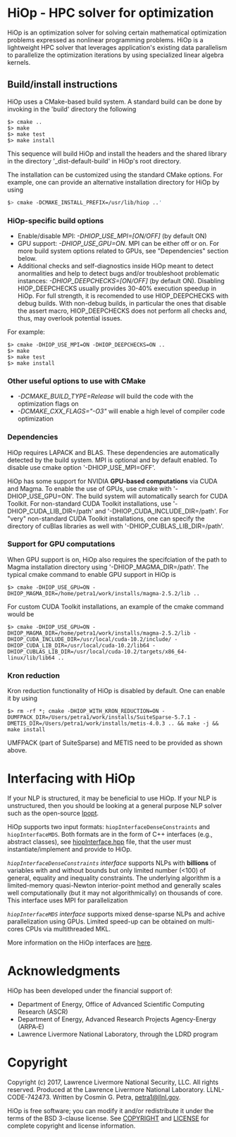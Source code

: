 

# HiOp - HPC solver for optimization
HiOp is an optimization solver for solving certain mathematical optimization problems expressed as nonlinear programming problems. HiOp is a lightweight HPC solver that leverages application's existing data parallelism to parallelize the optimization iterations by using specialized linear algebra kernels.

## Build/install instructions
HiOp uses a CMake-based build system. A standard build can be done by invoking in the 'build' directory the following 
```shell 
$> cmake ..
$> make 
$> make test
$> make install
```
This sequence will build HiOp and install the headers and the shared library in the directory '_dist-default-build' in HiOp's root directory.

The installation can be customized using the standard CMake options. For example, one can provide an alternative installation directory for HiOp by using 
```sh
$> cmake -DCMAKE_INSTALL_PREFIX=/usr/lib/hiop ..'
```


### HiOp-specific build options
* Enable/disable MPI: *-DHIOP_USE_MPI=[ON/OFF]* (by default ON)
* GPU support: *-DHIOP_USE_GPU=ON*. MPI can be either off or on. For more build system options related to GPUs, see "Dependencies" section below.
* Additional checks and self-diagnostics inside HiOp meant to detect anormalities and help to detect bugs and/or troubleshoot problematic instances: *-DHIOP_DEEPCHECKS=[ON/OFF]* (by default ON). Disabling HIOP_DEEPCHECKS usually provides 30-40% execution speedup in HiOp. For full strength, it is recomended to use HIOP_DEEPCHECKS with debug builds. With non-debug builds, in particular the ones that disable the assert macro, HIOP_DEEPCHECKS does not perform all checks and, thus, may overlook potential issues.

For example:
```shell 
$> cmake -DHIOP_USE_MPI=ON -DHIOP_DEEPCHECKS=ON ..
$> make 
$> make test
$> make install
```


### Other useful options to use with CMake
* *-DCMAKE_BUILD_TYPE=Release* will build the code with the optimization flags on
* *-DCMAKE_CXX_FLAGS="-O3"* will enable a high level of compiler code optimization

### Dependencies
HiOp requires LAPACK and BLAS. These dependencies are automatically detected by the build system. MPI is optional and by default enabled. To disable use cmake option '-DHIOP_USE_MPI=OFF'.

HiOp has some support for NVIDIA **GPU-based computations** via CUDA and Magma. To enable the use of GPUs,  use cmake with '-DHIOP_USE_GPU=ON'. The build system will automatically search for CUDA Toolkit. For non-standard CUDA Toolkit installations, use '-DHIOP_CUDA_LIB_DIR=/path' and '-DHIOP_CUDA_INCLUDE_DIR=/path'. For "very" non-standard CUDA Toolkit installations, one can specify the directory of cuBlas libraries as well with '-DHIOP_CUBLAS_LIB_DIR=/path'.

### Support for GPU computations

When GPU support is on, HiOp also requires the specifciation of the path to Magma installation directory using '-DHIOP_MAGMA_DIR=/path'. The typical cmake command to enable GPU support in HiOp is
```shell 
$> cmake -DHIOP_USE_GPU=ON -DHIOP_MAGMA_DIR=/home/petra1/work/installs/magma-2.5.2/lib ..
```
For custom CUDA Toolkit installations, an example of the cmake command would be
```shell 
$> cmake -DHIOP_USE_GPU=ON -DHIOP_MAGMA_DIR=/home/petra1/work/installs/magma-2.5.2/lib -DHIOP_CUDA_INCLUDE_DIR=/usr/local/cuda-10.2/include/ -DHIOP_CUDA_LIB_DIR=/usr/local/cuda-10.2/lib64 -DHIOP_CUBLAS_LIB_DIR=/usr/local/cuda-10.2/targets/x86_64-linux/lib/lib64 ..
```

### Kron reduction

Kron reduction functionality of HiOp is disabled by default. One can enable it by using 
```shell
$> rm -rf *; cmake -DHIOP_WITH_KRON_REDUCTION=ON -DUMFPACK_DIR=/Users/petra1/work/installs/SuiteSparse-5.7.1 -DMETIS_DIR=/Users/petra1/work/installs/metis-4.0.3 .. && make -j && make install
```

UMFPACK (part of SuiteSparse) and METIS need to be provided as shown above.

# Interfacing with HiOp

If your NLP is structured, it may be beneficial to use HiOp. If your NLP is unstructured, then you should be looking at a general purpose NLP solver such as the open-source [Ipopt](https://github.com/coin-or/Ipopt).    

HiOp supports two input formats: `hiopInterfaceDenseConstraints` and `hiopInterfaceMDS`. Both formats are in the form of C++ interfaces (e.g., abstract classes), see [hiopInterface.hpp](src/Interface/hiopInterface.hpp) file, that the user must instantiate/implement and provide to HiOp.

*`hiopInterfaceDenseConstraints` interface* supports NLPs with **billions** of variables with and without bounds but only limited number (<100) of general, equality and inequality constraints. The underlying algorithm is a limited-memory quasi-Newton interior-point method and generally scales well computationally (but it may not algorithmically) on thousands of core. This interface uses MPI for parallelization

*`hiopInterfaceMDS` interface* supports mixed dense-sparse NLPs and achive parallelization using GPUs. Limited speed-up can be obtained on multi-cores CPUs via multithreaded MKL. 

More information on the HiOp interfaces are [here](src/Interface/README.md).

# Acknowledgments

HiOp has been developed under the financial support of: 
- Department of Energy, Office of Advanced Scientific Computing Research (ASCR)
- Department of Energy, Advanced Research Projects Agency-Energy (ARPA‑E)
- Lawrence Livermore National Laboratory, through the LDRD program

# Copyright
Copyright (c) 2017, Lawrence Livermore National Security, LLC. All rights reserved. Produced at the Lawrence Livermore National Laboratory. LLNL-CODE-742473. Written by Cosmin G. Petra, petra1@llnl.gov. 

HiOp is free software; you can modify it and/or redistribute it under the terms of the BSD 3-clause license. See [COPYRIGHT](/COPYRIGHT) and [LICENSE](/LICENSE) for complete copyright and license information.
 

